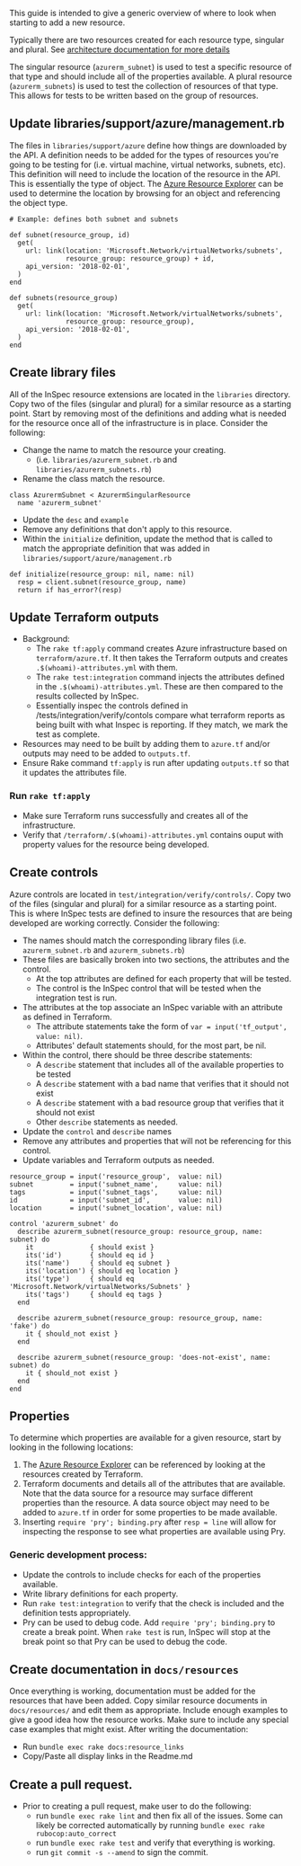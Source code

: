 This guide is intended to give a generic overview of where to look when starting to add a new resource.

Typically there are two resources created for each resource type, singular and plural. See [architecture documentation for more details](./architecture.md)

The singular resource (`azurerm_subnet`) is used to test a specific resource of that type and should include all of the properties available. A plural resource (`azurerm_subnets`) is used to test the collection of resources of that type. This allows for tests to be written based on the group of resources.

## Update libraries/support/azure/management.rb
The files in `libraries/support/azure` define how things are downloaded by the API. A definition needs to be added for the types of resources you're going to be testing for (i.e. virtual machine, virtual networks, subnets, etc). This definition will need to include the location of the resource in the API. This is essentially the type of object. The [Azure Resource Explorer](https://resources.azure.com) can be used to determine the location by browsing for an object and referencing the object type.
```
# Example: defines both subnet and subnets

def subnet(resource_group, id)
  get(
    url: link(location: 'Microsoft.Network/virtualNetworks/subnets',
              resource_group: resource_group) + id,
    api_version: '2018-02-01',
  )
end

def subnets(resource_group)
  get(
    url: link(location: 'Microsoft.Network/virtualNetworks/subnets',
              resource_group: resource_group),
    api_version: '2018-02-01',
  )
end
```

## Create library files
All of the InSpec resource extensions are located in the `libraries` directory. Copy two of the files (singular and plural) for a similar resource as a starting point. Start by removing most of the definitions and adding what is needed for the resource once all of the infrastructure is in place.
Consider the following:
- Change the name to match the resource your creating.
  - (i.e. `libraries/azurerm_subnet.rb` and `libraries/azurerm_subnets.rb`)
- Rename the class match the resource.
```
class AzurermSubnet < AzurermSingularResource
  name 'azurerm_subnet'
```
- Update the `desc` and `example`
- Remove any definitions that don't apply to this resource.
- Within the `initialize` definition, update the method that is called to match the appropriate definition that was added in `libraries/support/azure/management.rb`
```
def initialize(resource_group: nil, name: nil)
  resp = client.subnet(resource_group, name)
  return if has_error?(resp)
```

## Update Terraform outputs
- Background:
  - The `rake tf:apply` command creates Azure infrastructure based on `terraform/azure.tf`. It then takes the Terraform outputs and creates `.$(whoami)-attributes.yml` with them.
  - The `rake test:integration` command injects the attributes defined in the `.$(whoami)-attributes.yml`. These are then compared to the results collected by InSpec.
  - Essentially inspec the controls defined in /tests/integration/verify/contols compare what terraform reports as being built with what Inspec is reporting. If they match, we mark the test as complete.
- Resources may need to be built by adding them to `azure.tf` and/or outputs may need to be added to `outputs.tf`.
- Ensure Rake command `tf:apply` is run after updating `outputs.tf` so that it updates the attributes file.

### Run `rake tf:apply`
- Make sure Terraform runs successfully and creates all of the infrastructure.
- Verify that `/terraform/.$(whoami)-attributes.yml` contains ouput with property values for the resource being developed.

## Create controls
Azure controls are located in `test/integration/verify/controls/`. Copy two of the files (singular and plural) for a similar resource as a starting point. This is where InSpec tests are defined to insure the resources that are being developed are working correctly.
Consider the following:
- The names should match the corresponding library files (i.e. `azurerm_subnet.rb` and `azurerm_subnets.rb`)
- These files are basically broken into two sections, the attributes and the control.
  - At the top attributes are defined for each property that will be tested.
  - The control is the InSpec control that will be tested when the integration test is run.
- The attributes at the top associate an InSpec variable with an attribute as defined in Terraform.
  - The attribute statements take the form of `var = input('tf_output', value: nil)`.
  - Attributes' default statements should, for the most part, be nil.
- Within the control, there should be three describe statements:
  - A `describe` statement that includes all of the available properties to be tested
  - A `describe` statement with a bad name that verifies that it should not exist
  - A `describe` statement with a bad resource group that verifies that it should not exist
  - Other `describe` statements as needed.
- Update the `control` and `describe` names
- Remove any attributes and properties that will not be referencing for this control.
- Update variables and Terraform outputs as needed.

```
resource_group = input('resource_group',  value: nil)
subnet         = input('subnet_name',     value: nil)
tags           = input('subnet_tags',     value: nil)
id             = input('subnet_id',       value: nil)
location       = input('subnet_location', value: nil)

control 'azurerm_subnet' do
  describe azurerm_subnet(resource_group: resource_group, name: subnet) do
    it              { should exist }
    its('id')       { should eq id }
    its('name')     { should eq subnet }
    its('location') { should eq location }
    its('type')     { should eq 'Microsoft.Network/virtualNetworks/Subnets' }
    its('tags')     { should eq tags }
  end

  describe azurerm_subnet(resource_group: resource_group, name: 'fake') do
    it { should_not exist }
  end

  describe azurerm_subnet(resource_group: 'does-not-exist', name: subnet) do
    it { should_not exist }
  end
end
```

## Properties
To determine which properties are available for a given resource, start by looking in the following locations:
1. The [Azure Resource Explorer](https://resources.azure.com) can be referenced by looking at the resources created by Terraform.
2. Terraform documents and details all of the attributes that are available. Note that the data source for a resource may surface different properties than the resource. A data source object may need to be added to `azure.tf` in order for some properties to be made available.
3. Inserting `require 'pry'; binding.pry` after `resp = line` will allow for inspecting the response to see what properties are available using Pry.

### Generic development process:
- Update the controls to include checks for each of the properties available.
- Write library definitions for each property.
- Run `rake test:integration` to verify that the check is included and the definition tests appropriately.
- Pry can be used to debug code. Add `require 'pry'; binding.pry` to create a break point. When `rake test` is run, InSpec will stop at the break point so that Pry can be used to debug the code.

## Create documentation in `docs/resources`
Once everything is working, documentation must be added for the resources that have been added. Copy similar resource documents in `docs/resources/` and edit them as appropriate. Include enough examples to give a good idea how the resource works. Make sure to include any special case examples that might exist.
After writing the documentation:
- Run `bundle exec rake docs:resource_links`
- Copy/Paste all display links in the Readme.md

## Create a pull request.
- Prior to creating a pull request, make user to do the following:
  - run `bundle exec rake lint` and then fix all of the issues. Some can likely be corrected automatically by running `bundle exec rake rubocop:auto_correct`
  - run `bundle exec rake test` and verify that everything is working.
  - run `git commit -s --amend` to sign the commit.
